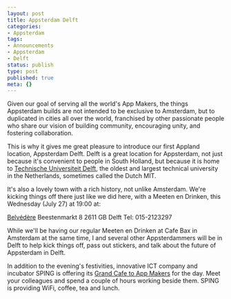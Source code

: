 ```yaml
---
layout: post
title: Appsterdam Delft
categories:
- Appsterdam
tags:
- Announcements
- Appsterdam
- Delft
status: publish
type: post
published: true
meta: {}
---
```

Given our goal of serving all the world's App Makers, the things Appsterdam builds are not intended to be exclusive to Amsterdam, but to duplicated in cities all over the world, franchised by other passionate people who share our vision of building community, encouraging unity, and fostering collaboration.

This is why it gives me great pleasure to introduce our first Appland location, Appsterdam Delft. Delft is a great location for Appsterdam, not just because it's convenient to people in South Holland, but because it is home to <a href="http://en.wikipedia.org/wiki/Delft_University_of_Technology">Technische Universiteit Delft</a>, the oldest and largest technical university in the Netherlands, sometimes called the Dutch MIT.

It's also a lovely town with a rich history, not unlike Amsterdam. We're kicking things off there just like we did here, with a Meeten en Drinken, this Wednesday (July 27) at 19:00 at:

<a href="http://maps.google.com/maps/place?q=Belv%C3%A9d%C3%A8re,+Beestenmarkt+8&hl=en&ie=UTF8&cid=1684090143574598093">Belvédère</a>
Beestenmarkt 8
2611 GB Delft
Tel: 015-2123297

While we'll be having our regular Meeten en Drinken at Cafe Bax in Amsterdam at the same time, I and several other Appsterdammers will be in Delft to help kick things off, pass out stickers, and talk about the future of Appsterdam in Delft.

In addition to the evening's festivities, innovative ICT company and incubator SPING is offering its <a href="http://meetup.com/Appsterdam/events/26518151/">Grand Cafe to App Makers</a> for the day. Meet your colleagues and spend a couple of hours working beside them. SPING is providing WiFi, coffee, tea and lunch.
